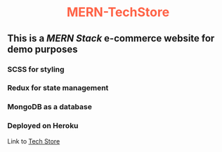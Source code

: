 <h1 align="center" style="color:Tomato;">MERN-TechStore</>
<h2>This is a <i>MERN Stack</i> e-commerce website for demo purposes</h2>
<h3> SCSS for styling</h3>
<h3>Redux for state management</h3>
<h3>MongoDB as a database</h3>
<h3>Deployed on Heroku</h3>
Link to <a href="https://techstore1994.herokuapp.com">Tech Store</a>

